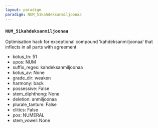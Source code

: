 ```yaml
---
layout: paradigm
paradigm: NUM_51kahdeksanmiljoonaa
---
```

### ` NUM_51kahdeksanmiljoonaa `

Optimisation hack for exceptional compound ’kahdeksanmiljoonaa’ that inflects in all parts with agreement
* kotus_tn: 51
* upos: NUM
* suffix_regex: kahdeksanmiljoonaa
* kotus_av: None
* grade_dir: weaken
* harmony: back
* possessive: False
* stem_diphthong: None
* deletion: anmiljoonaa
* plurale_tantum: False
* clitics: False
* pos: NUMERAL
* stem_vowel: None
